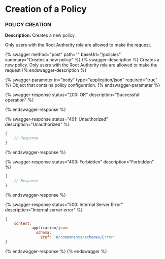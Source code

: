 # Creation of a Policy

### **POLICY CREATION**

**Description:** Creates a new policy.&#x20;

Only users with the Root Authority role are allowed to make the request.

{% swagger method="post" path="" baseUrl="/policies" summary="Creates a new policy" %}
{% swagger-description %}
Creates a new policy. Only users with the Root Authority role are allowed to make the request
{% endswagger-description %}

{% swagger-parameter in="body" type="application/json" required="true" %}
Object that contains policy configuration.
{% endswagger-parameter %}

{% swagger-response status="200: OK" description="Successful operation" %}

{% endswagger-response %}

{% swagger-response status="401: Unauthorized" description="Unauthorized" %}
```javascript
{
    // Response
}
```
{% endswagger-response %}

{% swagger-response status="403: Forbidden" description="Forbidden" %}
```javascript
{
    // Response
}
```
{% endswagger-response %}

{% swagger-response status="500: Internal Server Error" description="Internal server error" %}
```javascript
{
    content:
            application/json:
              schema:
                $ref: '#/components/schemas/Error'
}
```
{% endswagger-response %}
{% endswagger %}
